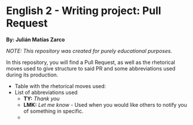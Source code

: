 # English 2 - Writing project: Pull Request
**By: Julián Matías Zarco**

*NOTE: This repository was created for purely educational purposes.*

In this repository, you will find a Pull Request, as well as the rhetorical moves used to give structure to said PR and some abbreviations used during its production.

- Table with the rhetorical moves used:
- List of abbreviations used
  - **TY:** *Thank you*
  - **LMK:** *Let me know* - Used when you would like others to notify you of something in specific.
  - 
